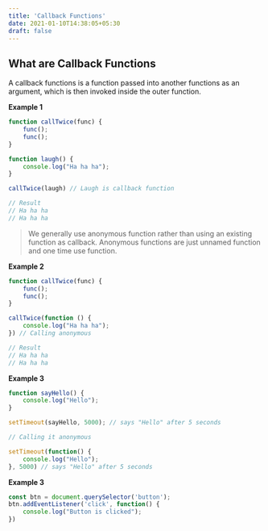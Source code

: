 ```yaml
---
title: 'Callback Functions'
date: 2021-01-10T14:38:05+05:30
draft: false
---
```


## What are Callback Functions

A callback functions is a function passed into another functions as an argument, which is then invoked inside the outer function.

**Example 1**

```javascript
function callTwice(func) {
	func();
	func();
}

function laugh() {
	console.log("Ha ha ha");
}

callTwice(laugh) // Laugh is callback function

// Result
// Ha ha ha 
// Ha ha ha
```

> We generally use anonymous function rather than using an existing function as callback. Anonymous functions are just unnamed function and one time use function.

**Example 2**

```javascript
function callTwice(func) {
	func();
	func();
}

callTwice(function () {
	console.log("Ha ha ha");
}) // Calling anonymous

// Result
// Ha ha ha 
// Ha ha ha
```

**Example 3**

```javascript
function sayHello() {
	console.log("Hello");
}

setTimeout(sayHello, 5000); // says "Hello" after 5 seconds

// Calling it anonymous

setTimeout(function() {
	console.log("Hello");
}, 5000) // says "Hello" after 5 seconds
```

**Example 3**

```javascript
const btn = document.querySelector('button');
btn.addEventListener('click', function() {
	console.log("Button is clicked");
})
```
